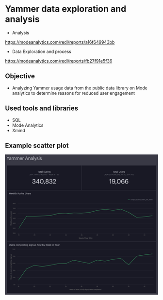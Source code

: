 # Yammer data exploration and analysis

* Analysis

https://modeanalytics.com/redi/reports/a16f649943bb

* Data Exploration and process

https://modeanalytics.com/redi/reports/fb27f91e5f36


## Objective

* Analyzing Yammer usage data from the public data library on Mode analytics to determine reasons for reduced user engagement

## Used tools and libraries

* SQL 
* Mode Analytics 
* Xmind 

## Example scatter plot


![](https://github.com/Zzzhenya/Yammer/blob/f9a1326a7794c7e55274549851985d53baa92f1a/Yammer_analysis_main_dashboard.png)


